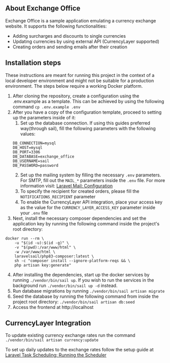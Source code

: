 ## About Exchange Office

Exchange Office is a sample application emulating a currency exchange website.
It supports the following functionalities:

- Adding surcharges and discounts to single currencies
- Updating currencies by using external API (CurrencyLayer supported)
- Creating orders and sending emails after their creation

## Installation steps

These instructions are meant for running this project in the context of a local developer environment and might not be suitable for a production environment.
The steps below require a working Docker platform.

1. After cloning the repository, create a configuration using the .env.example as a template. This can be achieved by using the following command `cp .env.example .env`
2. After you have a copy of the configuration template, proceed to setting up the parameters inside of it:
    1. Set up the database connection. If using this guides preferred way(through sail), fill the following parameters with the following values:
    ```
    DB_CONNECTION=mysql
    DB_HOST=mysql
    DB_PORT=3306
    DB_DATABASE=exchange_office
    DB_USERNAME=sail
    DB_PASSWORD=password
    ```
    2. Set up the mailing system by filling the necessary `.env` parameters. For SMTP, fill out the `MAIL_*` parameters inside the `.env` file. For more information visit: [Laravel Mail: Configuration](https://laravel.com/docs/11.x/mail#configuration)
    3. To specify the recipient for created orders, please fill the `NOTIFICATIONS_RECIPIENT` parameter
    4. To enable the CurrencyLayer API integration, place your access key as the value for the `CURRENCY_LAYER_ACCESS_KEY` parameter inside your `.env` file
3. Next, install the necessary composer dependencies and set the application key by running the following command inside the project's root directory:
```
docker run --rm \
    -u "$(id -u):$(id -g)" \
    -v "$(pwd):/var/www/html" \
    -w /var/www/html \
    laravelsail/php83-composer:latest \
    sh -c "composer install --ignore-platform-reqs && \
    php artisan key:generate"
```
4. After installing the dependencies, start up the docker services by running `./vendor/bin/sail up`. If you wish to run the services in the background run `./vendor/bin/sail up -d` instead.
5. Run database migrations by running `./vendor/bin/sail artisan migrate`
6. Seed the database by running the following command from inside the project root directory: `./vendor/bin/sail artisan db:seed`
7. Access the frontend at http://localhost

## CurrencyLayer Integration

To update existing currency exchange rates run the command `./vendor/bin/sail artisan currency:update`

To set up daily updates to the exchange rates follow the setup guide at [Laravel Task Scheduling: Running the Scheduler](https://laravel.com/docs/11.x/scheduling#running-the-scheduler)
